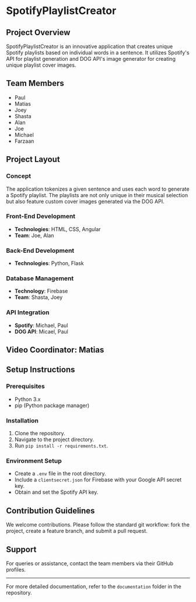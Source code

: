 # SpotifyPlaylistCreator

## Project Overview
SpotifyPlaylistCreator is an innovative application that creates unique Spotify playlists based on individual words in a sentence. It utilizes Spotify's API for playlist generation and DOG API's image generator for creating unique playlist cover images.

## Team Members
- Paul
- Matias
- Joey
- Shasta
- Alan
- Joe
- Michael
- Farzaan

## Project Layout

### Concept
The application tokenizes a given sentence and uses each word to generate a Spotify playlist. The playlists are not only unique in their musical selection but also feature custom cover images generated via the DOG API.

### Front-End Development
- **Technologies**: HTML, CSS, Angular
- **Team**: Joe, Alan

### Back-End Development
- **Technologies**: Python, Flask

### Database Management
- **Technology**: Firebase
- **Team**: Shasta, Joey

### API Integration
- **Spotify**: Michael, Paul
- **DOG API**: Micael, Paul

## Video Coordinator: Matias

## Setup Instructions

### Prerequisites
- Python 3.x
- pip (Python package manager)

### Installation
1. Clone the repository.
2. Navigate to the project directory.
3. Run `pip install -r requirements.txt`.

### Environment Setup
- Create a `.env` file in the root directory.
- Include a `clientsecret.json` for Firebase with your Google API secret key.
- Obtain and set the Spotify API key.

## Contribution Guidelines
We welcome contributions. Please follow the standard git workflow: fork the project, create a feature branch, and submit a pull request.

## Support
For queries or assistance, contact the team members via their GitHub profiles.

---

For more detailed documentation, refer to the `documentation` folder in the repository.

